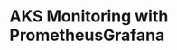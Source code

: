 # AKS Monitoring with PrometheusGrafana                                                                                                                                                                                                                                                                     
